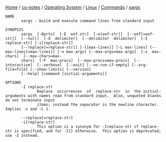 [Home](https://mengxianbin.github.io) /
[cs-notes](https://mengxianbin.github.io/cs-notes/site) /
[Operating System](https://mengxianbin.github.io/cs-notes/site/Operating%20System) /
[Linux](https://mengxianbin.github.io/cs-notes/site/Operating%20System/Linux) /
[Commands](https://mengxianbin.github.io/cs-notes/site/Operating%20System/Linux/Commands) /
[xargs](https://mengxianbin.github.io/cs-notes/site/Operating%20System/Linux/Commands/xargs)

```man
NAME
       xargs - build and execute command lines from standard input

SYNOPSIS
       xargs  [-0prtx]  [-E  eof-str]  [-e[eof-str]]  [--eof[=eof-str]]  [--null]  [-d  delimiter]  [--delimiter  delimiter]  [-I  replace-str] [-i[replace-str]]
       [--replace[=replace-str]] [-l[max-lines]] [-L max-lines] [--max-lines[=max-lines]] [-n max-args] [--max-args=max-args]  [-s  max-chars]  [--max-chars=max-
       chars]  [-P  max-procs]  [--max-procs=max-procs]  [--interactive]  [--verbose]  [--exit] [--no-run-if-empty] [--arg-file=file] [--show-limits] [--version]
       [--help] [command [initial-arguments]]

OPTIONS
       -I replace-str
              Replace  occurrences  of  replace-str  in  the initial-arguments with names read from standard input.  Also, unquoted blanks do not terminate input
              items; instead the separator is the newline character.  Implies -x and -L 1.

       --replace[=replace-str]
       -i[replace-str]
              This option is a synonym for -Ireplace-str if replace-str is specified, and for -I{} otherwise.  This option is deprecated; use -I instead.
```
